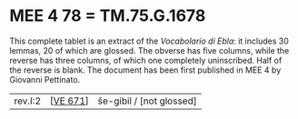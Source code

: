 # MEE 4 78 = TM.75.G.1678

This complete tablet is an extract of the *Vocabolario di Ebla*: it includes 30 lemmas, 20 of which are glossed. The obverse has five columns, while the reverse has three columns, of which one completely uninscribed. Half of the reverse is blank. The document has been first published in MEE 4 by Giovanni Pettinato.

|         |            |                          |
| ------- | ---------- | ------------------------ |
| rev.I:2 | [[VE 671]] | še-gibil / [not glossed] |

[//begin]: # "Autogenerated link references for markdown compatibility"
[VE 671]: <VE 671> "VE 671"
[//end]: # "Autogenerated link references"